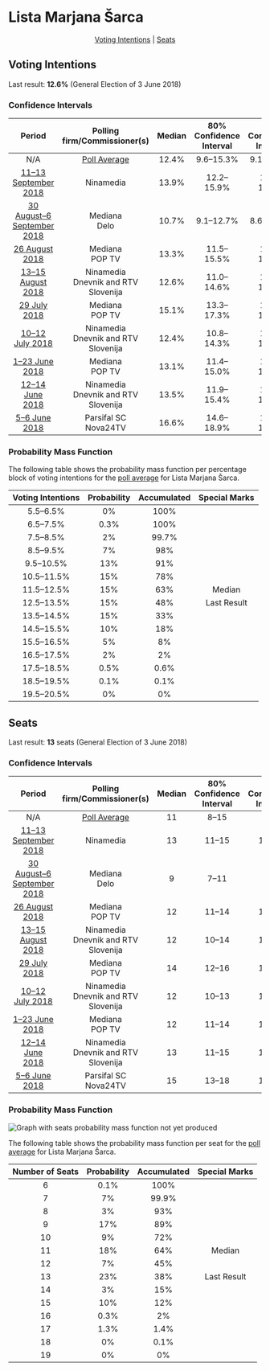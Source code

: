 # Lista Marjana Šarca

<p align="center"><a href="#voting-intentions">Voting Intentions</a> | <a href="#seats">Seats</a></p>

## Voting Intentions

Last result: **12.6%** (General Election of 3 June 2018)

### Confidence Intervals

| Period     | Polling firm/Commissioner(s) | Median | 80% Confidence Interval | 90% Confidence Interval | 95% Confidence Interval | 99% Confidence Interval |
|:----------:|:----------------:|:-----------:|:-----------------------:|:-----------------------:|:-----------------------:|:-----------------------:|
| N/A | [Poll Average](average.html) | 12.4% | 9.6–15.3% | 9.1–15.9% | 8.6–16.5% | 7.8–17.6% |
| [11–13 September 2018](2018-09-13-Ninamedia.html) | Ninamedia | 13.9% | 12.2–15.9% | 11.7–16.5% | 11.3–17.0% | 10.5–18.0% |
| [30 August–6 September 2018](2018-09-06-Mediana.html) | Mediana <br> Delo | 10.7% | 9.1–12.7% | 8.6–13.3% | 8.2–13.8% | 7.5–14.8% |
| [26 August 2018](2018-08-26-Mediana.html) | Mediana <br> POP TV | 13.3% | 11.5–15.5% | 11.1–16.1% | 10.6–16.6% | 9.8–17.7% |
| [13–15 August 2018](2018-08-15-Ninamedia.html) | Ninamedia <br> Dnevnik and RTV Slovenija | 12.6% | 11.0–14.6% | 10.5–15.1% | 10.1–15.7% | 9.4–16.6% |
| [29 July 2018](2018-07-29-Mediana.html) | Mediana <br> POP TV | 15.1% | 13.3–17.3% | 12.8–17.9% | 12.3–18.4% | 11.5–19.5% |
| [10–12 July 2018](2018-07-12-Ninamedia.html) | Ninamedia <br> Dnevnik and RTV Slovenija | 12.4% | 10.8–14.3% | 10.4–14.8% | 10.0–15.3% | 9.3–16.2% |
| [1–23 June 2018](2018-06-23-Mediana.html) | Mediana <br> POP TV | 13.1% | 11.4–15.0% | 11.0–15.5% | 10.6–16.0% | 9.9–17.0% |
| [12–14 June 2018](2018-06-14-Ninamedia.html) | Ninamedia <br> Dnevnik and RTV Slovenija | 13.5% | 11.9–15.4% | 11.4–16.0% | 11.0–16.5% | 10.2–17.5% |
| [5–6 June 2018](2018-06-06-ParsifalSC.html) | Parsifal SC <br> Nova24TV | 16.6% | 14.6–18.9% | 14.1–19.5% | 13.6–20.1% | 12.7–21.2% |

### Probability Mass Function

The following table shows the probability mass function per percentage block of voting intentions for the [poll average](average.html) for Lista Marjana Šarca.

| Voting Intentions | Probability | Accumulated | Special Marks |
|:-----------------:|:-----------:|:-----------:|:-------------:|
| 5.5–6.5% | 0% | 100% |  |
| 6.5–7.5% | 0.3% | 100% |  |
| 7.5–8.5% | 2% | 99.7% |  |
| 8.5–9.5% | 7% | 98% |  |
| 9.5–10.5% | 13% | 91% |  |
| 10.5–11.5% | 15% | 78% |  |
| 11.5–12.5% | 15% | 63% | Median |
| 12.5–13.5% | 15% | 48% | Last Result |
| 13.5–14.5% | 15% | 33% |  |
| 14.5–15.5% | 10% | 18% |  |
| 15.5–16.5% | 5% | 8% |  |
| 16.5–17.5% | 2% | 2% |  |
| 17.5–18.5% | 0.5% | 0.6% |  |
| 18.5–19.5% | 0.1% | 0.1% |  |
| 19.5–20.5% | 0% | 0% |  |


## Seats

Last result: **13** seats (General Election of 3 June 2018)

### Confidence Intervals

| Period     | Polling firm/Commissioner(s) | Median | 80% Confidence Interval | 90% Confidence Interval | 95% Confidence Interval | 99% Confidence Interval |
|:----------:|:----------------:|:------:|:-----------------------:|:-----------------------:|:-----------------------:|:-----------------------:|
| N/A | [Poll Average](average.html) | 11 | 8–15 | 7–15 | 7–15 | 7–17 |
| [11–13 September 2018](2018-09-13-Ninamedia.html) | Ninamedia | 13 | 11–15 | 11–15 | 10–17 | 10–17 |
| [30 August–6 September 2018](2018-09-06-Mediana.html) | Mediana <br> Delo | 9 | 7–11 | 7–11 | 7–13 | 7–14 |
| [26 August 2018](2018-08-26-Mediana.html) | Mediana <br> POP TV | 12 | 11–14 | 10–15 | 10–15 | 9–16 |
| [13–15 August 2018](2018-08-15-Ninamedia.html) | Ninamedia <br> Dnevnik and RTV Slovenija | 12 | 10–14 | 10–14 | 9–15 | 9–16 |
| [29 July 2018](2018-07-29-Mediana.html) | Mediana <br> POP TV | 14 | 12–16 | 12–17 | 11–18 | 10–18 |
| [10–12 July 2018](2018-07-12-Ninamedia.html) | Ninamedia <br> Dnevnik and RTV Slovenija | 12 | 10–13 | 10–14 | 9–14 | 8–15 |
| [1–23 June 2018](2018-06-23-Mediana.html) | Mediana <br> POP TV | 12 | 11–14 | 10–15 | 10–16 | 9–17 |
| [12–14 June 2018](2018-06-14-Ninamedia.html) | Ninamedia <br> Dnevnik and RTV Slovenija | 13 | 11–15 | 10–15 | 10–16 | 9–17 |
| [5–6 June 2018](2018-06-06-ParsifalSC.html) | Parsifal SC <br> Nova24TV | 15 | 13–18 | 13–18 | 12–18 | 11–20 |

### Probability Mass Function

![Graph with seats probability mass function not yet produced](average-seats-pmf-listamarjanašarca.png "Seats Probability Mass Function")

The following table shows the probability mass function per seat for the [poll average](average.html) for Lista Marjana Šarca.

| Number of Seats | Probability | Accumulated | Special Marks |
|:---------------:|:-----------:|:-----------:|:-------------:|
| 6 | 0.1% | 100% |  |
| 7 | 7% | 99.9% |  |
| 8 | 3% | 93% |  |
| 9 | 17% | 89% |  |
| 10 | 9% | 72% |  |
| 11 | 18% | 64% | Median |
| 12 | 7% | 45% |  |
| 13 | 23% | 38% | Last Result |
| 14 | 3% | 15% |  |
| 15 | 10% | 12% |  |
| 16 | 0.3% | 2% |  |
| 17 | 1.3% | 1.4% |  |
| 18 | 0% | 0.1% |  |
| 19 | 0% | 0% |  |


